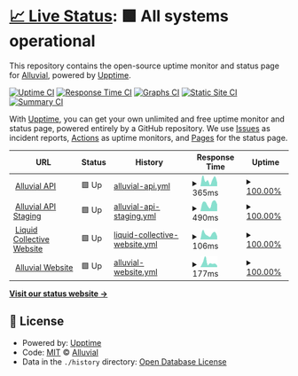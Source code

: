 # [📈 Live Status](https://demo.upptime.js.org): <!--live status--> **🟩 All systems operational**

This repository contains the open-source uptime monitor and status page for [Alluvial](https://alluvial.finance), powered by [Upptime](https://github.com/upptime/upptime).

[![Uptime CI](https://github.com/alluvialfinance/upptime/workflows/Uptime%20CI/badge.svg)](https://github.com/alluvialfinance/upptime/actions?query=workflow%3A%22Uptime+CI%22)
[![Response Time CI](https://github.com/alluvialfinance/upptime/workflows/Response%20Time%20CI/badge.svg)](https://github.com/alluvialfinance/upptime/actions?query=workflow%3A%22Response+Time+CI%22)
[![Graphs CI](https://github.com/alluvialfinance/upptime/workflows/Graphs%20CI/badge.svg)](https://github.com/alluvialfinance/upptime/actions?query=workflow%3A%22Graphs+CI%22)
[![Static Site CI](https://github.com/alluvialfinance/upptime/workflows/Static%20Site%20CI/badge.svg)](https://github.com/alluvialfinance/upptime/actions?query=workflow%3A%22Static+Site+CI%22)
[![Summary CI](https://github.com/alluvialfinance/upptime/workflows/Summary%20CI/badge.svg)](https://github.com/alluvialfinance/upptime/actions?query=workflow%3A%22Summary+CI%22)

With [Upptime](https://upptime.js.org), you can get your own unlimited and free uptime monitor and status page, powered entirely by a GitHub repository. We use [Issues](https://github.com/alluvialfinance/upptime/issues) as incident reports, [Actions](https://github.com/alluvialfinance/upptime/actions) as uptime monitors, and [Pages](https://demo.upptime.js.org) for the status page.

<!--start: status pages-->
<!-- This summary is generated by Upptime (https://github.com/upptime/upptime) -->
<!-- Do not edit this manually, your changes will be overwritten -->
<!-- prettier-ignore -->
| URL | Status | History | Response Time | Uptime |
| --- | ------ | ------- | ------------- | ------ |
| <img alt="" src="https://icons.duckduckgo.com/ip3/api.alluvial.finance.ico" height="13"> [Alluvial API](https://api.alluvial.finance) | 🟩 Up | [alluvial-api.yml](https://github.com/AlluvialFinance/upptime/commits/HEAD/history/alluvial-api.yml) | <details><summary><img alt="Response time graph" src="./graphs/alluvial-api/response-time-week.png" height="20"> 365ms</summary><br><a href="https://status.alluvial.finance/history/alluvial-api"><img alt="Response time 398" src="https://img.shields.io/endpoint?url=https%3A%2F%2Fraw.githubusercontent.com%2FAlluvialFinance%2Fupptime%2FHEAD%2Fapi%2Falluvial-api%2Fresponse-time.json"></a><br><a href="https://status.alluvial.finance/history/alluvial-api"><img alt="24-hour response time 371" src="https://img.shields.io/endpoint?url=https%3A%2F%2Fraw.githubusercontent.com%2FAlluvialFinance%2Fupptime%2FHEAD%2Fapi%2Falluvial-api%2Fresponse-time-day.json"></a><br><a href="https://status.alluvial.finance/history/alluvial-api"><img alt="7-day response time 365" src="https://img.shields.io/endpoint?url=https%3A%2F%2Fraw.githubusercontent.com%2FAlluvialFinance%2Fupptime%2FHEAD%2Fapi%2Falluvial-api%2Fresponse-time-week.json"></a><br><a href="https://status.alluvial.finance/history/alluvial-api"><img alt="30-day response time 392" src="https://img.shields.io/endpoint?url=https%3A%2F%2Fraw.githubusercontent.com%2FAlluvialFinance%2Fupptime%2FHEAD%2Fapi%2Falluvial-api%2Fresponse-time-month.json"></a><br><a href="https://status.alluvial.finance/history/alluvial-api"><img alt="1-year response time 398" src="https://img.shields.io/endpoint?url=https%3A%2F%2Fraw.githubusercontent.com%2FAlluvialFinance%2Fupptime%2FHEAD%2Fapi%2Falluvial-api%2Fresponse-time-year.json"></a></details> | <details><summary><a href="https://status.alluvial.finance/history/alluvial-api">100.00%</a></summary><a href="https://status.alluvial.finance/history/alluvial-api"><img alt="All-time uptime 99.92%" src="https://img.shields.io/endpoint?url=https%3A%2F%2Fraw.githubusercontent.com%2FAlluvialFinance%2Fupptime%2FHEAD%2Fapi%2Falluvial-api%2Fuptime.json"></a><br><a href="https://status.alluvial.finance/history/alluvial-api"><img alt="24-hour uptime 100.00%" src="https://img.shields.io/endpoint?url=https%3A%2F%2Fraw.githubusercontent.com%2FAlluvialFinance%2Fupptime%2FHEAD%2Fapi%2Falluvial-api%2Fuptime-day.json"></a><br><a href="https://status.alluvial.finance/history/alluvial-api"><img alt="7-day uptime 100.00%" src="https://img.shields.io/endpoint?url=https%3A%2F%2Fraw.githubusercontent.com%2FAlluvialFinance%2Fupptime%2FHEAD%2Fapi%2Falluvial-api%2Fuptime-week.json"></a><br><a href="https://status.alluvial.finance/history/alluvial-api"><img alt="30-day uptime 100.00%" src="https://img.shields.io/endpoint?url=https%3A%2F%2Fraw.githubusercontent.com%2FAlluvialFinance%2Fupptime%2FHEAD%2Fapi%2Falluvial-api%2Fuptime-month.json"></a><br><a href="https://status.alluvial.finance/history/alluvial-api"><img alt="1-year uptime 99.92%" src="https://img.shields.io/endpoint?url=https%3A%2F%2Fraw.githubusercontent.com%2FAlluvialFinance%2Fupptime%2FHEAD%2Fapi%2Falluvial-api%2Fuptime-year.json"></a></details>
| <img alt="" src="https://icons.duckduckgo.com/ip3/api.staging.alluvial.finance.ico" height="13"> [Alluvial API Staging](https://api.staging.alluvial.finance) | 🟩 Up | [alluvial-api-staging.yml](https://github.com/AlluvialFinance/upptime/commits/HEAD/history/alluvial-api-staging.yml) | <details><summary><img alt="Response time graph" src="./graphs/alluvial-api-staging/response-time-week.png" height="20"> 490ms</summary><br><a href="https://status.alluvial.finance/history/alluvial-api-staging"><img alt="Response time 388" src="https://img.shields.io/endpoint?url=https%3A%2F%2Fraw.githubusercontent.com%2FAlluvialFinance%2Fupptime%2FHEAD%2Fapi%2Falluvial-api-staging%2Fresponse-time.json"></a><br><a href="https://status.alluvial.finance/history/alluvial-api-staging"><img alt="24-hour response time 701" src="https://img.shields.io/endpoint?url=https%3A%2F%2Fraw.githubusercontent.com%2FAlluvialFinance%2Fupptime%2FHEAD%2Fapi%2Falluvial-api-staging%2Fresponse-time-day.json"></a><br><a href="https://status.alluvial.finance/history/alluvial-api-staging"><img alt="7-day response time 490" src="https://img.shields.io/endpoint?url=https%3A%2F%2Fraw.githubusercontent.com%2FAlluvialFinance%2Fupptime%2FHEAD%2Fapi%2Falluvial-api-staging%2Fresponse-time-week.json"></a><br><a href="https://status.alluvial.finance/history/alluvial-api-staging"><img alt="30-day response time 393" src="https://img.shields.io/endpoint?url=https%3A%2F%2Fraw.githubusercontent.com%2FAlluvialFinance%2Fupptime%2FHEAD%2Fapi%2Falluvial-api-staging%2Fresponse-time-month.json"></a><br><a href="https://status.alluvial.finance/history/alluvial-api-staging"><img alt="1-year response time 388" src="https://img.shields.io/endpoint?url=https%3A%2F%2Fraw.githubusercontent.com%2FAlluvialFinance%2Fupptime%2FHEAD%2Fapi%2Falluvial-api-staging%2Fresponse-time-year.json"></a></details> | <details><summary><a href="https://status.alluvial.finance/history/alluvial-api-staging">100.00%</a></summary><a href="https://status.alluvial.finance/history/alluvial-api-staging"><img alt="All-time uptime 99.90%" src="https://img.shields.io/endpoint?url=https%3A%2F%2Fraw.githubusercontent.com%2FAlluvialFinance%2Fupptime%2FHEAD%2Fapi%2Falluvial-api-staging%2Fuptime.json"></a><br><a href="https://status.alluvial.finance/history/alluvial-api-staging"><img alt="24-hour uptime 100.00%" src="https://img.shields.io/endpoint?url=https%3A%2F%2Fraw.githubusercontent.com%2FAlluvialFinance%2Fupptime%2FHEAD%2Fapi%2Falluvial-api-staging%2Fuptime-day.json"></a><br><a href="https://status.alluvial.finance/history/alluvial-api-staging"><img alt="7-day uptime 100.00%" src="https://img.shields.io/endpoint?url=https%3A%2F%2Fraw.githubusercontent.com%2FAlluvialFinance%2Fupptime%2FHEAD%2Fapi%2Falluvial-api-staging%2Fuptime-week.json"></a><br><a href="https://status.alluvial.finance/history/alluvial-api-staging"><img alt="30-day uptime 100.00%" src="https://img.shields.io/endpoint?url=https%3A%2F%2Fraw.githubusercontent.com%2FAlluvialFinance%2Fupptime%2FHEAD%2Fapi%2Falluvial-api-staging%2Fuptime-month.json"></a><br><a href="https://status.alluvial.finance/history/alluvial-api-staging"><img alt="1-year uptime 99.90%" src="https://img.shields.io/endpoint?url=https%3A%2F%2Fraw.githubusercontent.com%2FAlluvialFinance%2Fupptime%2FHEAD%2Fapi%2Falluvial-api-staging%2Fuptime-year.json"></a></details>
| <img alt="" src="https://icons.duckduckgo.com/ip3/liquidcollective.io.ico" height="13"> [Liquid Collective Website](https://liquidcollective.io) | 🟩 Up | [liquid-collective-website.yml](https://github.com/AlluvialFinance/upptime/commits/HEAD/history/liquid-collective-website.yml) | <details><summary><img alt="Response time graph" src="./graphs/liquid-collective-website/response-time-week.png" height="20"> 106ms</summary><br><a href="https://status.alluvial.finance/history/liquid-collective-website"><img alt="Response time 128" src="https://img.shields.io/endpoint?url=https%3A%2F%2Fraw.githubusercontent.com%2FAlluvialFinance%2Fupptime%2FHEAD%2Fapi%2Fliquid-collective-website%2Fresponse-time.json"></a><br><a href="https://status.alluvial.finance/history/liquid-collective-website"><img alt="24-hour response time 124" src="https://img.shields.io/endpoint?url=https%3A%2F%2Fraw.githubusercontent.com%2FAlluvialFinance%2Fupptime%2FHEAD%2Fapi%2Fliquid-collective-website%2Fresponse-time-day.json"></a><br><a href="https://status.alluvial.finance/history/liquid-collective-website"><img alt="7-day response time 106" src="https://img.shields.io/endpoint?url=https%3A%2F%2Fraw.githubusercontent.com%2FAlluvialFinance%2Fupptime%2FHEAD%2Fapi%2Fliquid-collective-website%2Fresponse-time-week.json"></a><br><a href="https://status.alluvial.finance/history/liquid-collective-website"><img alt="30-day response time 123" src="https://img.shields.io/endpoint?url=https%3A%2F%2Fraw.githubusercontent.com%2FAlluvialFinance%2Fupptime%2FHEAD%2Fapi%2Fliquid-collective-website%2Fresponse-time-month.json"></a><br><a href="https://status.alluvial.finance/history/liquid-collective-website"><img alt="1-year response time 128" src="https://img.shields.io/endpoint?url=https%3A%2F%2Fraw.githubusercontent.com%2FAlluvialFinance%2Fupptime%2FHEAD%2Fapi%2Fliquid-collective-website%2Fresponse-time-year.json"></a></details> | <details><summary><a href="https://status.alluvial.finance/history/liquid-collective-website">100.00%</a></summary><a href="https://status.alluvial.finance/history/liquid-collective-website"><img alt="All-time uptime 100.00%" src="https://img.shields.io/endpoint?url=https%3A%2F%2Fraw.githubusercontent.com%2FAlluvialFinance%2Fupptime%2FHEAD%2Fapi%2Fliquid-collective-website%2Fuptime.json"></a><br><a href="https://status.alluvial.finance/history/liquid-collective-website"><img alt="24-hour uptime 100.00%" src="https://img.shields.io/endpoint?url=https%3A%2F%2Fraw.githubusercontent.com%2FAlluvialFinance%2Fupptime%2FHEAD%2Fapi%2Fliquid-collective-website%2Fuptime-day.json"></a><br><a href="https://status.alluvial.finance/history/liquid-collective-website"><img alt="7-day uptime 100.00%" src="https://img.shields.io/endpoint?url=https%3A%2F%2Fraw.githubusercontent.com%2FAlluvialFinance%2Fupptime%2FHEAD%2Fapi%2Fliquid-collective-website%2Fuptime-week.json"></a><br><a href="https://status.alluvial.finance/history/liquid-collective-website"><img alt="30-day uptime 100.00%" src="https://img.shields.io/endpoint?url=https%3A%2F%2Fraw.githubusercontent.com%2FAlluvialFinance%2Fupptime%2FHEAD%2Fapi%2Fliquid-collective-website%2Fuptime-month.json"></a><br><a href="https://status.alluvial.finance/history/liquid-collective-website"><img alt="1-year uptime 100.00%" src="https://img.shields.io/endpoint?url=https%3A%2F%2Fraw.githubusercontent.com%2FAlluvialFinance%2Fupptime%2FHEAD%2Fapi%2Fliquid-collective-website%2Fuptime-year.json"></a></details>
| <img alt="" src="https://icons.duckduckgo.com/ip3/alluvial.finance.ico" height="13"> [Alluvial Website](https://alluvial.finance) | 🟩 Up | [alluvial-website.yml](https://github.com/AlluvialFinance/upptime/commits/HEAD/history/alluvial-website.yml) | <details><summary><img alt="Response time graph" src="./graphs/alluvial-website/response-time-week.png" height="20"> 177ms</summary><br><a href="https://status.alluvial.finance/history/alluvial-website"><img alt="Response time 211" src="https://img.shields.io/endpoint?url=https%3A%2F%2Fraw.githubusercontent.com%2FAlluvialFinance%2Fupptime%2FHEAD%2Fapi%2Falluvial-website%2Fresponse-time.json"></a><br><a href="https://status.alluvial.finance/history/alluvial-website"><img alt="24-hour response time 150" src="https://img.shields.io/endpoint?url=https%3A%2F%2Fraw.githubusercontent.com%2FAlluvialFinance%2Fupptime%2FHEAD%2Fapi%2Falluvial-website%2Fresponse-time-day.json"></a><br><a href="https://status.alluvial.finance/history/alluvial-website"><img alt="7-day response time 177" src="https://img.shields.io/endpoint?url=https%3A%2F%2Fraw.githubusercontent.com%2FAlluvialFinance%2Fupptime%2FHEAD%2Fapi%2Falluvial-website%2Fresponse-time-week.json"></a><br><a href="https://status.alluvial.finance/history/alluvial-website"><img alt="30-day response time 222" src="https://img.shields.io/endpoint?url=https%3A%2F%2Fraw.githubusercontent.com%2FAlluvialFinance%2Fupptime%2FHEAD%2Fapi%2Falluvial-website%2Fresponse-time-month.json"></a><br><a href="https://status.alluvial.finance/history/alluvial-website"><img alt="1-year response time 211" src="https://img.shields.io/endpoint?url=https%3A%2F%2Fraw.githubusercontent.com%2FAlluvialFinance%2Fupptime%2FHEAD%2Fapi%2Falluvial-website%2Fresponse-time-year.json"></a></details> | <details><summary><a href="https://status.alluvial.finance/history/alluvial-website">100.00%</a></summary><a href="https://status.alluvial.finance/history/alluvial-website"><img alt="All-time uptime 100.00%" src="https://img.shields.io/endpoint?url=https%3A%2F%2Fraw.githubusercontent.com%2FAlluvialFinance%2Fupptime%2FHEAD%2Fapi%2Falluvial-website%2Fuptime.json"></a><br><a href="https://status.alluvial.finance/history/alluvial-website"><img alt="24-hour uptime 100.00%" src="https://img.shields.io/endpoint?url=https%3A%2F%2Fraw.githubusercontent.com%2FAlluvialFinance%2Fupptime%2FHEAD%2Fapi%2Falluvial-website%2Fuptime-day.json"></a><br><a href="https://status.alluvial.finance/history/alluvial-website"><img alt="7-day uptime 100.00%" src="https://img.shields.io/endpoint?url=https%3A%2F%2Fraw.githubusercontent.com%2FAlluvialFinance%2Fupptime%2FHEAD%2Fapi%2Falluvial-website%2Fuptime-week.json"></a><br><a href="https://status.alluvial.finance/history/alluvial-website"><img alt="30-day uptime 100.00%" src="https://img.shields.io/endpoint?url=https%3A%2F%2Fraw.githubusercontent.com%2FAlluvialFinance%2Fupptime%2FHEAD%2Fapi%2Falluvial-website%2Fuptime-month.json"></a><br><a href="https://status.alluvial.finance/history/alluvial-website"><img alt="1-year uptime 100.00%" src="https://img.shields.io/endpoint?url=https%3A%2F%2Fraw.githubusercontent.com%2FAlluvialFinance%2Fupptime%2FHEAD%2Fapi%2Falluvial-website%2Fuptime-year.json"></a></details>

<!--end: status pages-->

[**Visit our status website →**](https://demo.upptime.js.org)

## 📄 License

- Powered by: [Upptime](https://github.com/upptime/upptime)
- Code: [MIT](./LICENSE) © [Alluvial](https://alluvial.finance)
- Data in the `./history` directory: [Open Database License](https://opendatacommons.org/licenses/odbl/1-0/)
